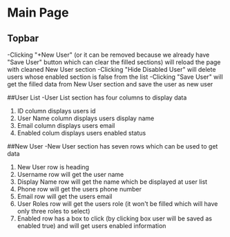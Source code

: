# Main Page

## Topbar
-Clicking "+New User" (or it can be removed because we already have "Save User" button which can clear the filled sections) will reload the page with cleaned New User section
-Clicking "Hide Disabled User" will delete users whose enabled section is false from the list
-Clicking "Save User" will get the filled data from New User section and save the user as new user

##User List
-User List section has four columns to display data
1. ID column displays users id
2. User Name column displays users display name
3. Email column displays users email
4. Enabled colum displays users enabled status

##New User
-New User section has seven rows which can be used to get data
1. New User row is heading
2. Username row will get the user name
3. Display Name row will get the name which be displayed at user list
4. Phone row will get the users phone number
5. Email row will get the users email
6. User Roles row will get the users role (it won't be filled which will have only three roles to select)
7. Enabled row has a box to click (by clicking box user will be saved as enabled true) and will get users enabled information
